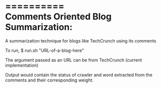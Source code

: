 ==========  
Comments Oriented Blog Summarization:
==========

A summarization technique for blogs like TechCrunch using its comments

To run, 
$ run.sh "URL-of-a-blog-here"

The argument passed as an URL can be from TechCrunch (current implementation)

Output would contain the status of crawler and word extracted from the comments and their corresponding weight.
